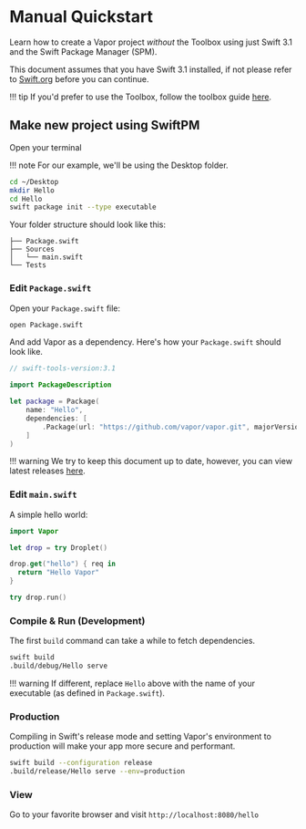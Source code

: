# Manual Quickstart

Learn how to create a Vapor project _without_ the Toolbox using just Swift 3.1 and the Swift Package Manager (SPM).

This document assumes that you have Swift 3.1 installed, if not please refer to [Swift.org](https://swift.org/getting-started/#installing-swift) before you can continue.

!!! tip
    If you'd prefer to use the Toolbox, follow the toolbox guide [here](hello-world.md).

## Make new project using SwiftPM

Open your terminal

!!! note
    For our example, we'll be using the Desktop folder.

```bash
cd ~/Desktop
mkdir Hello
cd Hello
swift package init --type executable
```

Your folder structure should look like this:

```
├── Package.swift
├── Sources
│   └── main.swift
└── Tests
```

### Edit `Package.swift`

Open your `Package.swift` file:

```bash
open Package.swift
```

And add Vapor as a dependency. Here's how your `Package.swift` should look like.

```swift
// swift-tools-version:3.1

import PackageDescription

let package = Package(
    name: "Hello",
    dependencies: [
        .Package(url: "https://github.com/vapor/vapor.git", majorVersion: 2)
    ]
)
```

!!! warning
    We try to keep this document up to date, however, you can view latest releases [here](https://github.com/vapor/vapor/releases).

### Edit `main.swift`

A simple hello world:

```swift
import Vapor

let drop = try Droplet()

drop.get("hello") { req in
  return "Hello Vapor"
}

try drop.run()
```

### Compile & Run (Development)

The first `build` command can take a while to fetch dependencies.

```bash
swift build
.build/debug/Hello serve
```

!!! warning
    If different, replace `Hello` above with the name of your executable (as defined in `Package.swift`).

### Production

Compiling in Swift's release mode and setting Vapor's environment to production will make your app more secure and performant.

```sh
swift build --configuration release
.build/release/Hello serve --env=production
```

### View

Go to your favorite browser and visit `http://localhost:8080/hello`

